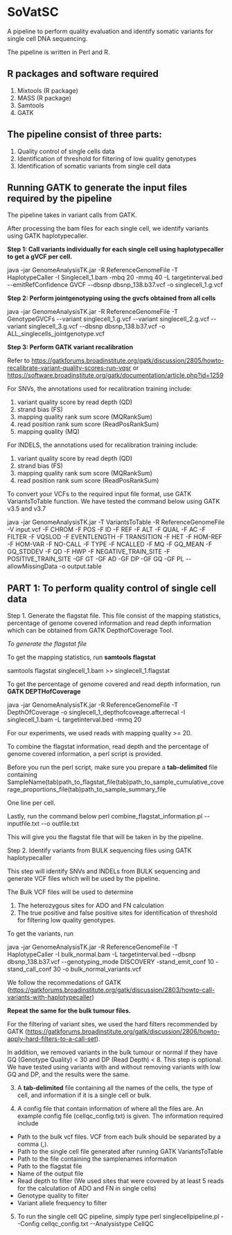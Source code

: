 # SoVatSC

A pipeline to perform quality evaluation and identify somatic variants for single cell DNA sequencing. 

The pipeline is written in Perl and R.

## R packages and software required
1. Mixtools (R package)
2. MASS (R package)
3. Samtools
4. GATK

## The pipeline consist of three parts:
1) Quality control of single cells data
2) Identification of threshold for filtering of low quality genotypes
3) Identification of somatic variants from single cell data

## Running GATK to generate the input files required by the pipeline

The pipeline takes in variant calls from GATK.

After processing the bam files for each single cell, we identify variants using GATK haplotypecaller. 

**Step 1: Call variants individually for each single cell using haplotypecaller to get a gVCF per cell.**

java -jar GenomeAnalysisTK.jar -R ReferenceGenomeFile -T HaplotypeCaller -I Singlecell_1.bam -mbq 20 -mmq 40 -L targetinterval.bed --emitRefConfidence GVCF --dbsnp dbsnp_138.b37.vcf -o singlecell_1.g.vcf

**Step 2: Perform jointgenotyping using the gvcfs obtained from all cells**

java -jar GenomeAnalysisTK.jar -R ReferenceGenomeFile -T GenotypeGVCFs --variant singlecell_1.g.vcf --variant singlecell_2.g.vcf --variant singlecell_3.g.vcf --dbsnp dbsnp_138.b37.vcf -o ALL_singlecells_jointgenotype.vcf

**Step 3: Perform GATK variant recalibration**

Refer to https://gatkforums.broadinstitute.org/gatk/discussion/2805/howto-recalibrate-variant-quality-scores-run-vqsr
or https://software.broadinstitute.org/gatk/documentation/article.php?id=1259

For SNVs, the annotations used for recalibration training include:
  1. variant quality score by read depth (QD) 
  2. strand bias (FS)
  3. mapping quality rank sum score (MQRankSum) 
  4. read position rank sum score (ReadPosRankSum)
  5. mapping quality (MQ)
   
For INDELS, the annotations used for recalibration training include: 
  1. variant quality score by read depth (QD)
  2. strand bias (FS)
  3. mapping quality rank sum score (MQRankSum)
  4. read position rank sum score (ReadPosRankSum) 

To convert your VCFs to the required input file format, use GATK VariantsToTable function. 
We have tested the command below using GATK v3.5 and v3.7

java -jar GenomeAnalysisTK.jar -T VariantsToTable -R ReferenceGenomeFile -V input.vcf -F CHROM -F POS -F ID -F REF -F ALT -F QUAL -F AC -F FILTER -F VQSLOD -F EVENTLENGTH -F TRANSITION -F HET -F HOM-REF -F HOM-VAR -F NO-CALL -F TYPE -F NCALLED -F MQ -F GQ_MEAN -F GQ_STDDEV -F QD -F HWP -F NEGATIVE_TRAIN_SITE -F POSITIVE_TRAIN_SITE -GF GT -GF AD -GF DP -GF GQ -GF PL --allowMissingData -o output.table

## PART 1: To perform quality control of single cell data

Step 1. Generate the flagstat file. This file consist of the mapping statistics, percentage of genome covered information and read depth information which can be obtained from GATK DepthofCoverage Tool.

*To generate the flagstat file*

To get the mapping statistics, run **samtools flagstat**

samtools flagstat singlecell_1.bam >> singlecell_1.flagstat

To get the percentage of genome covered and read depth information, run **GATK DEPTHofCoverage**

java -jar GenomeAnalysisTK.jar -R ReferenceGenomeFile -T DepthOfCoverage -o singlecell_1_depthofcoveage.afterrecal -I singlecell_1.bam -L targetinterval.bed -mmq 20

For our experiments, we used reads with mapping quality >= 20.

To combine the flagstat information, read depth and the percentage of genome covered information, a perl script is provided.

Before you run the perl script, make sure you prepare a **tab-delimited** file containing 
SampleName(tab)path_to_flagstat_file(tab)path_to_sample_cumulative_coverage_proportions_file(tab)path_to_sample_summary_file

One line per cell.

Lastly, run the command below
perl combine_flagstat_information.pl --inputfile.txt --o outfile.txt

This will give you the flagstat file that will be taken in by the pipeline.

Step 2. Identify variants from BULK sequencing files using GATK haplotypecaller

This step will identify SNVs and INDELs from BULK sequencing and generate VCF files which will be used by the pipeline.

The Bulk VCF files will be used to determine
1) The heterozygous sites for ADO and FN calculation
2) The true positive and false positive sites for identification of threshold for filtering low quality genotypes.

To get the variants, run

java -jar GenomeAnalysisTK.jar -R ReferenceGenomeFile -T HaplotypeCaller -I bulk_normal.bam -L targetinterval.bed --dbsnp dbsnp_138.b37.vcf --genotyping_mode DISCOVERY -stand_emit_conf 10 -stand_call_conf 30 -o bulk_normal_variants.vcf

We follow the recommedations of GATK (https://gatkforums.broadinstitute.org/gatk/discussion/2803/howto-call-variants-with-haplotypecaller)

**Repeat the same for the bulk tumour files.**

For the filtering of variant sites, we used the hard filters recommended by GATK
(https://gatkforums.broadinstitute.org/gatk/discussion/2806/howto-apply-hard-filters-to-a-call-set).

In addition, we removed variants in the bulk tumour or normal if they have GQ (Genotype Quality) < 30 and DP (Read Depth) < 8.
This step is optional. We have tested using variants with and without removing variants with low GQ and DP, and the results were the same.

3. A **tab-delimited** file containing all the names of the cells, the type of cell, and information if it is a single cell or bulk.

4. A config file that contain information of where all the files are. An example config file (cellqc_config.txt) is given.
The information required include
- Path to the bulk vcf files. VCF from each bulk should be separated by a comma (,). 
- Path to the single cell file generated after running GATK VariantsToTable
- Path to the file containing the samplenames information
- Path to the flagstat file 
- Name of the output file
- Read depth to filter (We used sites that were covered by at least 5 reads for the calculation of ADO and FN in single cells)
- Genotype quality to filter 
- Variant allele frequency to filter 

5. To run the single cell QC pipeline, simply type
perl  singlecellpipeline.pl --Config cellqc_config.txt --Analysistype CellQC












 



